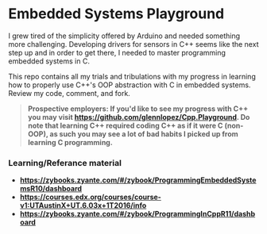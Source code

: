 <!-- https://github.com/adam-p/markdown-here/wiki/Markdown-Cheatsheet -->

Embedded Systems Playground
=================
I grew tired of the simplicity offered by Arduino and needed something more challenging. Developing drivers for sensors in C++ seems like the next step up and in order to get there, I needed to master programming embedded systems in C.  

This repo contains all my trials and tribulations with my progress in learning how to properly use C++'s OOP abstraction with C in embedded systems. Review my code, comment, and fork. 

><b>Prospective employers:<b> If you'd like to see my progress with C++ you may visit https://github.com/glennlopez/Cpp.Playground. Do note that learning C++ required coding C++ as if it were C (non-OOP), as such you may see a lot of bad habits I picked up from learning C programming. 

### Learning/Referance material
* https://zybooks.zyante.com/#/zybook/ProgrammingEmbeddedSystemsR10/dashboard
* https://courses.edx.org/courses/course-v1:UTAustinX+UT.6.03x+1T2016/info
* https://zybooks.zyante.com/#/zybook/ProgrammingInCppR11/dashboard
